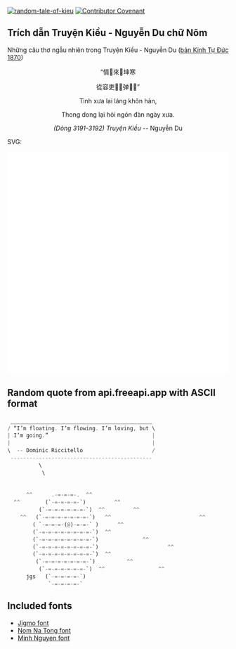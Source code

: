 [![random-tale-of-kieu](https://github.com/huuquyet/random-tale-of-kieu/actions/workflows/random-tale-of-kieu.yml/badge.svg)](https://github.com/huuquyet/random-tale-of-kieu/actions/workflows/random-tale-of-kieu.yml)
[![Contributor Covenant](https://img.shields.io/badge/Contributor%20Covenant-2.1-4baaaa.svg)](.github/CODE_OF_CONDUCT.md "Contributor Covenant 2.1")

## Trích dẫn Truyện Kiều - Nguyễn Du chữ Nôm

Những câu thơ ngẫu nhiên trong Truyện Kiều - Nguyễn Du ([bản Kinh Tự Đức 1870](https://vi.wikisource.org/wiki/Truy%E1%BB%87n_Ki%E1%BB%81u_(b%E1%BA%A3n_Kinh_T%E1%BB%B1_%C4%90%E1%BB%A9c_1870)))

<div align="center">
<!-- START_KIEU -->
      <p class="nom">“情𠸗來𣼽坤寒</p>
      <p class="nom">從容吏𠳨𦰟弹𣈗𠸗”</p>
      <p class="quocngu">Tình xưa lai láng khôn hàn,</p>
      <p class="quocngu">Thong dong lại hỏi ngón đàn ngày xưa.</p>
      <p class="author"><i>(Dòng 3191-3192) Truyện Kiều</i> -- Nguyễn Du</p>
<!-- END_KIEU -->
</div>

SVG:

<div align="center">
  <img src="./assets/random-kieu.svg" alt="The Tale of Kieu - Nguyen Du">
</div>

## Random quote from api.freeapi.app with ASCII format

<!-- START_QUOTE -->
```rust
 _____________________________________________
/ “I’m floating. I’m flowing. I’m loving, but \
| I’m going.”                                 |
|                                             |
\  -- Dominic Riccitello                      /
 ---------------------------------------------
          \
           \


      ^^      .-=-=-=-.  ^^
  ^^        (`-=-=-=-=-`)         ^^
          (`-=-=-=-=-=-=-`)  ^^         ^^
    ^^   (`-=-=-=-=-=-=-=-`)   ^^                            ^^
        ( `-=-=-=-(@)-=-=-` )      ^^
        (`-=-=-=-=-=-=-=-=-`)  ^^
        (`-=-=-=-=-=-=-=-=-`)              ^^
        (`-=-=-=-=-=-=-=-=-`)                      ^^
        (`-=-=-=-=-=-=-=-=-`)  ^^
         (`-=-=-=-=-=-=-=-`)          ^^
          (`-=-=-=-=-=-=-`)  ^^                 ^^
      jgs   (`-=-=-=-=-`)
             `-=-=-=-=-`
```
<!-- END_QUOTE -->

## Included fonts

- [Jigmo font](https://github.com/kamichikoichi/jigmo)
- [Nom Na Tong font](https://github.com/nomfoundation/font)
- [Minh Nguyen font](https://github.com/TKYKmori/Minh-Nguyen)
